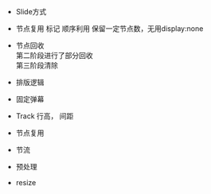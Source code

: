 * Slide方式
  

* 节点复用
  标记
  顺序利用
  保留一定节点数，无用display:none

* 节点回收  
  第二阶段进行了部分回收   
  第三阶段清除
  

* 排版逻辑

* 固定弹幕 


* Track 
  行高， 间距

* 节点复用

* 节流
  
* 预处理

* resize
